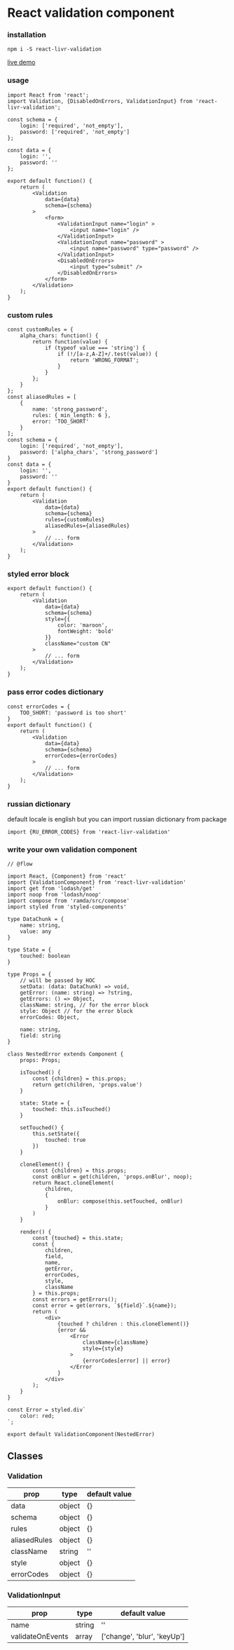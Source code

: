 # React validation component

### installation
````
npm i -S react-livr-validation
````

[live demo](https://one-more.github.io/react-livr-validation/) 

### usage

```` es6
import React from 'react';
import Validation, {DisabledOnErrors, ValidationInput} from 'react-livr-validation';

const schema = {
    login: ['required', 'not_empty'],
    password: ['required', 'not_empty']
};

const data = {
    login: '',
    password: ''
};

export default function() {
    return (
        <Validation
            data={data}
            schema={schema}
        >
            <form>
                <ValidationInput name="login" >
                    <input name="login" />
                </ValidationInput>
                <ValidationInput name="password" >
                    <input name="password" type="password" />
                </ValidationInput>
                <DisabledOnErrors>
                    <input type="submit" />
                </DisabledOnErrors>
            </form>
        </Validation>
    );   
}
````
### custom rules
```` es6
const customRules = {
    alpha_chars: function() {
        return function(value) {
            if (typeof value === 'string') {
                if (!/[a-z,A-Z]+/.test(value)) {
                    return 'WRONG_FORMAT';
                }
            }
        };
    }
};
const aliasedRules = [
    {
        name: 'strong_password',
        rules: { min_length: 6 },
        error: 'TOO_SHORT'
    }
];
const schema = {
    login: ['required', 'not_empty'],
    password: ['alpha_chars', 'strong_password']
}
const data = {
    login: '',
    password: ''
}
export default function() {
    return (
        <Validation
            data={data}
            schema={schema}
            rules={customRules}
            aliasedRules={aliasedRules}
        >
            // ... form
        </Validation>
    );   
}
````

### styled error block
```` es6
export default function() {
    return (
        <Validation
            data={data}
            schema={schema}
            style={{
                color: 'maroon',
                fontWeight: 'bold'
            }}
            className="custom CN"
        >
            // ... form
        </Validation>
    );   
}
````

### pass error codes dictionary
```` es6
const errorCodes = {
    TOO_SHORT: 'password is too short'
}
export default function() {
    return (
        <Validation
            data={data}
            schema={schema}
            errorCodes={errorCodes}
        >
            // ... form
        </Validation>
    );   
}
````

### russian dictionary
default locale is english but you can import russian dictionary from package
```` es6
import {RU_ERROR_CODES} from 'react-livr-validation'
````

### write your own validation component
```` es6
// @flow

import React, {Component} from 'react'
import {ValidationComponent} from 'react-livr-validation'
import get from 'lodash/get'
import noop from 'lodash/noop'
import compose from 'ramda/src/compose'
import styled from 'styled-components'

type DataChunk = {
    name: string,
    value: any
}

type State = {
    touched: boolean
}

type Props = {
    // will be passed by HOC
    setData: (data: DataChunk) => void,
    getError: (name: string) => ?string,
    getErrors: () => Object,
    className: string, // for the error block
    style: Object // for the error block
    errorCodes: Object,
    
    name: string,
    field: string
}

class NestedError extends Component {
    props: Props;
    
    isTouched() {
        const {children} = this.props;
        return get(children, 'props.value')
    }
    
    state: State = {
        touched: this.isTouched()
    }
    
    setTouched() {
        this.setState({
            touched: true
        })
    }
    
    cloneElement() {
        const {children} = this.props;
        const onBlur = get(children, 'props.onBlur', noop);
        return React.cloneElement(
            children,
            {
                onBlur: compose(this.setTouched, onBlur)
            }
        )
    }
    
    render() {
        const {touched} = this.state;
        const {
            children, 
            field, 
            name, 
            getError,
            errorCodes,
            style,
            className
        } = this.props;
        const errors = getErrors();
        const error = get(errors, `${field}`.${name});
        return (
            <div>
                {touched ? children : this.cloneElement()}
                {error &&
                    <Error
                        className={className}
                        style={style}
                    >
                        {errorCodes[error] || error}
                    </Error
                }
            </div>
        );
    }
}

const Error = styled.div`
    color: red;
`;

export default ValidationComponent(NestedError)

````

## Classes
### Validation
|prop          | type     | default value |
|--------------|----------|---------------|
| data         | object   | {}            |
| schema       | object   | {}            |
| rules        | object   | {}            |
| aliasedRules | object   | {}            |
| className    | string   | ''            |
| style        | object   | {}            |
| errorCodes   | object   | {}            |

### ValidationInput
|prop              | type     | default value               |
|------------------|----------|-----------------------------|
| name             | string   | ''                          |
| validateOnEvents | array    | ['change', 'blur', 'keyUp'] |

